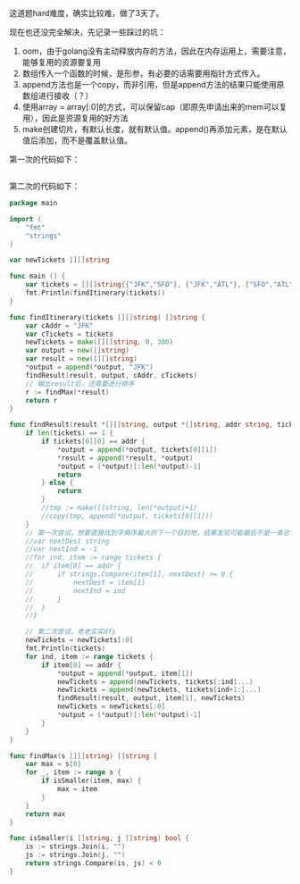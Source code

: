 这道题hard难度，确实比较难，做了3天了。

现在也还没完全解决，先记录一些踩过的坑：

1. oom，由于golang没有主动释放内存的方法，因此在内存运用上，需要注意，能够复用的资源要复用
2. 数组传入一个函数的时候，是形参，有必要的话需要用指针方式传入。
3. append方法也是一个copy，而非引用，但是append方法的结果只能使用原数组进行接收（？）
4. 使用array = array[:0]的方式，可以保留cap（即原先申请出来的mem可以复用），因此是资源复用的好方法
5. make创建切片，有默认长度，就有默认值。append()再添加元素，是在默认值后添加，而不是覆盖默认值。

第一次的代码如下：

```go

```

第二次的代码如下：

```go
package main

import (
	"fmt"
	"strings"
)

var newTickets [][]string

func main () {
	var tickets = [][]string{{"JFK","SFO"}, {"JFK","ATL"}, {"SFO","ATL"}, {"ATL","JFK"}, {"ATL","SFO"}}
	fmt.Println(findItinerary(tickets))
}

func findItinerary(tickets [][]string) []string {
	var cAddr = "JFK"
	var cTickets = tickets
	newTickets = make([][]string, 0, 300)
	var output = new([]string)
	var result = new([][]string)
	*output = append(*output, "JFK")
	findResult(result, output, cAddr, cTickets)
	// 输出result后，还需要进行排序
	r := findMax(*result)
	return r
}

func findResult(result *[][]string, output *[]string, addr string, tickets [][]string) {
	if len(tickets) == 1 {
		if tickets[0][0] == addr {
			*output = append(*output, tickets[0][1])
			*result = append(*result, *output)
			*output = (*output)[:len(*output)-1]
			return
		} else {
			return
		}
		//tmp := make([]string, len(*output)+1)
		//copy(tmp, append(*output, tickets[0][1]))
	}
	// 第一次尝试，想要直接找到字典序最大的下一个目的地，结果发现可能最后不是一条合理路线
	//var nextDest string
	//var nextInd = -1
	//for ind, item := range tickets {
	//	if item[0] == addr {
	//		if strings.Compare(item[1], nextDest) >= 0 {
	//			nextDest = item[1]
	//			nextInd = ind
	//		}
	//	}
	//}

	// 第二次尝试，老老实实dfs
	newTickets = newTickets[:0]
	fmt.Println(tickets)
	for ind, item := range tickets {
		if item[0] == addr {
			*output = append(*output, item[1])
			newTickets = append(newTickets, tickets[:ind]...)
			newTickets = append(newTickets, tickets[ind+1:]...)
			findResult(result, output, item[1], newTickets)
			newTickets = newTickets[:0]
			*output = (*output)[:len(*output)-1]
		}
	}
}

func findMax(s [][]string) []string {
	var max = s[0]
	for _, item := range s {
		if isSmaller(item, max) {
			max = item
		}
	}
	return max
}

func isSmaller(i []string, j []string) bool {
	is := strings.Join(i, "")
	js := strings.Join(j, "")
	return strings.Compare(is, js) < 0
}
```

